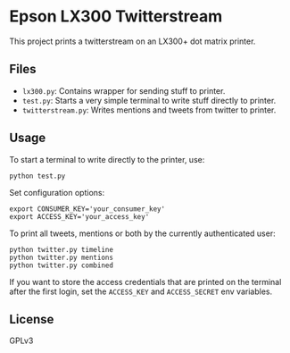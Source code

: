 Epson LX300 Twitterstream
=========================

This project prints a twitterstream on an LX300+ dot matrix
printer.

Files
-----

- `lx300.py`: Contains wrapper for sending stuff to printer.
- `test.py`: Starts a very simple terminal to write stuff directly to printer.
- `twitterstream.py`: Writes mentions and tweets from twitter to printer.

Usage
-----

To start a terminal to write directly to the printer, use:

    python test.py

Set configuration options:

    export CONSUMER_KEY='your_consumer_key'
    export ACCESS_KEY='your_access_key'

To print all tweets, mentions or both by the currently authenticated user:

    python twitter.py timeline
    python twitter.py mentions
    python twitter.py combined

If you want to store the access credentials that are printed on the terminal
after the first login, set the `ACCESS_KEY` and `ACCESS_SECRET` env variables.

License
-------

GPLv3
